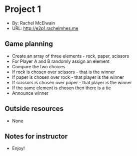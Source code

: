 # Project 1
+ By: Rachel McElwain
+ URL: <http://e2p1.rachelmhes.me>

## Game planning
+ Create an array of three elements - rock, paper, scissors
+ For Player A and B randomly assign an element
+ Compare the two choices 
+ If rock is chosen over scissors - that is the winner 
+ If paper is chosen over rock - that player is the winner
+ If scissors is chosen over paper - that player is the winner
+ If the same element is chosen then there is a tie
+ Announce winner

## Outside resources
+ None

## Notes for instructor
+ Enjoy! 